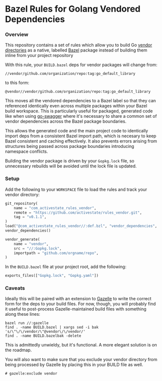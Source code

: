 # Bazel Rules for Golang Vendored Dependencies

### Overview

This repository contains a set of rules which allow you to build Go [vendor
directories](https://golang.org/cmd/go/#hdr-Vendor_Directories) as a native,
labelled [Bazel](https://bazel.build) package instead of building them inline
from your project repository

With this rule, your `BUILD.bazel` deps for vendor packages will change from:

```
//vendor/github.com/organization/repo:tag:go_default_library
```

to this form:

```
@vendor//vendor/github.com/organization/repo:tag:go_default_library
```

This moves all the vendored dependencies to a Bazel label so that they can
referenced identically even across multiple packages within your Bazel build
workspace.  This is particularly useful for packaged, generated code like when
using [go-swagger](https://goswagger.io) where it's necessary to share a common
set of vendor dependencies across the Bazel package boundaries.

This allows the generated code and the main project code to identically import
deps from a consistent Bazel import path, which is necesary to keep Bazel
consistent and caching effectively.  It also prevents errors arising from
structures being passed across package boundaries introducing namespace
conflicts.

Building the vendor package is driven by your `Gopkg.lock` file, so unnecessary
rebuilds will be avoided until the lock file is updated.

### Setup

Add the following to your `WORKSPACE` file to load the rules and track your
vendor directory:

```python
git_repository(
    name = "com_activestate_rules_vendor",
    remote = "https://github.com/activestate/rules_vendor.git",
    tag = "v0.1.1",
)
load("@com_activestate_rules_vendor//:def.bzl", "vendor_dependencies", "vendor_generate")
vendor_dependencies()

vendor_generate(
    name = "vendor",
    src = "//:Gopkg.lock",
    importpath = "github.com/orgname/repo",
) 
```

In the `BUILD.bazel` file at your project root, add the following:

```python
exports_files(["Gopkg.lock", "Gopkg.yaml"])
```

### Caveats

Ideally this will be paired with an extension to
[Gazelle](https://github.com/bazelbuild/bazel-gazelle) to write the correct
form for the deps to your build files.  For now, though, you will probably find
it useful to post-process Gazelle-maintained build files with something along
these lines:

```
bazel run //:gazelle
find . -name BUILD.bazel | xargs sed -i bak 's/\"\/\/vendor/\"@vendor\/\/vendor/'
find . -name BUILD.bazelbak -delete
```

This is admittedly unwieldy, but it's functional.  A more elegant solution is
on the roadmap.

You will also want to make sure that you exclude your vendor directory from
being processed by Gazelle by placing this in your BUILD file as well.

```
# gazelle:exclude vendor
```
